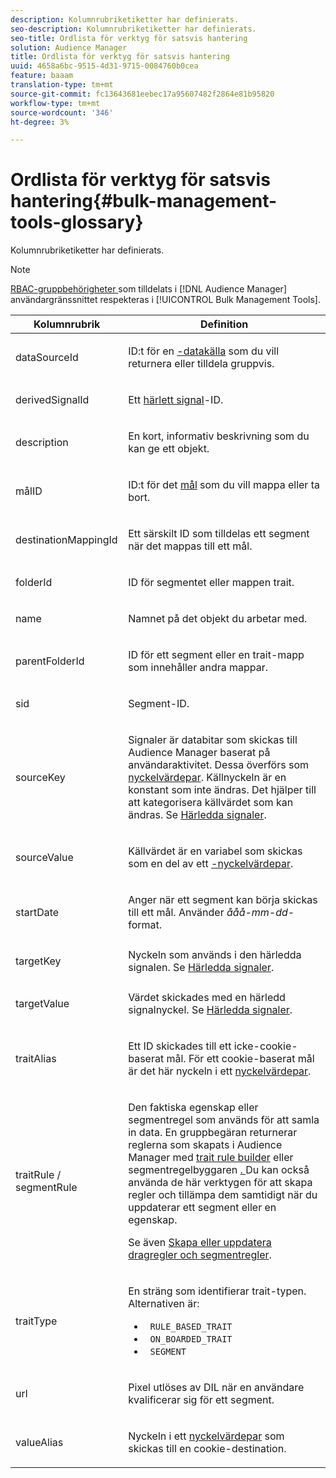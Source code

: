 ```yaml
---
description: Kolumnrubriketiketter har definierats.
seo-description: Kolumnrubriketiketter har definierats.
seo-title: Ordlista för verktyg för satsvis hantering
solution: Audience Manager
title: Ordlista för verktyg för satsvis hantering
uuid: 4658a6bc-9515-4d31-9715-0084760b0cea
feature: baaam
translation-type: tm+mt
source-git-commit: fc13643681eebec17a95607482f2864e81b95820
workflow-type: tm+mt
source-wordcount: '346'
ht-degree: 3%

---
```



# Ordlista för verktyg för satsvis hantering{#bulk-management-tools-glossary}

Kolumnrubriketiketter har definierats.

<!-- 

<p>r_bulk_glossary.xml </p>

 -->

>[!NOTE]
>
>[RBAC-gruppbehörigheter ](../../features/administration/administration-overview.md) som tilldelats i  [!DNL Audience Manager] användargränssnittet respekteras i  [!UICONTROL Bulk Management Tools].

<table id="table_2C2BC2FB3EFC443C9A5AE18EFC6FABFD"> 
 <thead> 
  <tr> 
   <th colname="col1" class="entry"> Kolumnrubrik </th> 
   <th colname="col2" class="entry"> Definition </th> 
  </tr> 
 </thead>
 <tbody> 
  <tr> 
   <td colname="col1"> <p> <span class="term"> dataSourceId</span> </p> </td> 
   <td colname="col2"> <p>ID:t för en <a href="../../features/datasources-list-and-settings.md#data-sources-list-and-settings">-datakälla</a> som du vill returnera eller tilldela gruppvis. </p> </td> 
  </tr> 
  <tr> 
   <td colname="col1"> <p> <span class="term"> derivedSignalId</span> </p> </td> 
   <td colname="col2"> <p>Ett <a href="../../features/derived-signals.md"> härlett signal</a>-ID. </p> </td> 
  </tr> 
  <tr> 
   <td colname="col1"> <p> <span class="term"> description</span> </p> </td> 
   <td colname="col2"> <p>En kort, informativ beskrivning som du kan ge ett objekt. </p> </td> 
  </tr> 
  <tr> 
   <td colname="col1"> <p> <span class="term"> målID</span> </p> </td> 
   <td colname="col2"> <p>ID:t för det <a href="../../features/destinations/destinations.md"> mål</a> som du vill mappa eller ta bort. </p> </td> 
  </tr> 
  <tr> 
   <td colname="col1"> <p> <span class="term"> destinationMappingId</span> </p> </td> 
   <td colname="col2"> <p>Ett särskilt ID som tilldelas ett segment när det mappas till ett mål. </p> </td> 
  </tr> 
  <tr> 
   <td colname="col1"> <p> <span class="term"> folderId</span> </p> </td> 
   <td colname="col2"> <p>ID för segmentet eller mappen trait. </p> </td> 
  </tr> 
  <tr> 
   <td colname="col1"> <p> <span class="term"> name</span> </p> </td> 
   <td colname="col2"> <p>Namnet på det objekt du arbetar med. </p> </td> 
  </tr> 
  <tr> 
   <td colname="col1"> <p> <span class="term"> parentFolderId</span> </p> </td> 
   <td colname="col2"> <p>ID för ett segment eller en trait-mapp som innehåller andra mappar. </p> </td> 
  </tr> 
  <tr> 
   <td colname="col1"> <p> <span class="term"> sid</span> </p> </td> 
   <td colname="col2"> <p>Segment-ID. </p> </td> 
  </tr> 
  <tr> 
   <td colname="col1"> <p> <span class="term"> sourceKey</span> </p> </td> 
   <td colname="col2"> <p>Signaler är databitar som skickas till <span class="keyword"> Audience Manager</span> baserat på användaraktivitet. Dessa överförs som <a href="../../reference/key-value-pairs-explained.md"> nyckelvärdepar</a>. Källnyckeln är en konstant som inte ändras. Det hjälper till att kategorisera källvärdet som kan ändras. Se <a href="../../features/derived-signals.md"> Härledda signaler</a>. </p> </td> 
  </tr> 
  <tr> 
   <td colname="col1"> <p> <span class="term"> sourceValue</span> </p> </td> 
   <td colname="col2"> <p>Källvärdet är en variabel som skickas som en del av ett <a href="../../reference/key-value-pairs-explained.md">-nyckelvärdepar</a>. </p> </td> 
  </tr> 
  <tr> 
   <td colname="col1"> <p> <span class="term"> startDate</span> </p> </td> 
   <td colname="col2"> <p>Anger när ett segment kan börja skickas till ett mål. Använder <i>ååå-mm-dd</i>-format. </p> </td> 
  </tr> 
  <tr> 
   <td colname="col1"> <p> <span class="term"> targetKey</span> </p> </td> 
   <td colname="col2">Nyckeln som används i den härledda signalen. Se <a href="../../features/derived-signals.md"> Härledda signaler</a>. </td> 
  </tr> 
  <tr> 
   <td colname="col1"> <p> <span class="term"> targetValue</span> </p> </td> 
   <td colname="col2"> <p>Värdet skickades med en härledd signalnyckel. Se <a href="../../features/derived-signals.md"> Härledda signaler</a>. </p> </td> 
  </tr> 
  <tr> 
   <td colname="col1"> <p> <span class="term"> traitAlias</span> </p> </td> 
   <td colname="col2"> <p>Ett ID skickades till ett icke-cookie-baserat mål. För ett cookie-baserat mål är det här nyckeln i ett <a href="../../reference/key-value-pairs-explained.md"> nyckelvärdepar</a>. </p> </td> 
  </tr> 
  <tr> 
   <td colname="col1"> <p> <span class="term"> traitRule / segmentRule</span> </p> </td> 
   <td colname="col2"> <p>Den faktiska egenskap eller segmentregel som används för att samla in data. En gruppbegäran returnerar reglerna som skapats i <span class="keyword"> Audience Manager</span> med <a href="../../features/traits/about-trait-builder.md"> trait rule builder</a> eller segmentregelbyggaren <a href="../../features/segments/segment-builder.md">. </a> Du kan också använda de här verktygen för att skapa regler och tillämpa dem samtidigt när du uppdaterar ett segment eller en egenskap. </p> <p>Se även <a href="../../reference/bulk-management-tools/bulk-rules.md"> Skapa eller uppdatera dragregler och segmentregler</a>. </p> </td> 
  </tr> 
  <tr> 
   <td colname="col1"> <p> <span class="term"> traitType</span> </p> </td> 
   <td colname="col2"> <p>En sträng som identifierar trait-typen. Alternativen är: </p> 
    <ul id="ul_AB5B4F87B14241DCBBE44B0B7BD4EF72"> 
     <li id="li_21F9412CDDC64FAA888C6542E284C436"> <code> RULE_BASED_TRAIT</code> </li> 
     <li id="li_5A5EA9A1EC5C45C991875EBBE7979A5A"> <code> ON_BOARDED_TRAIT </code> </li> 
     <li id="li_F38B58ADE3324E97A71E3F94F11945BE"> <code> SEGMENT</code> </li> 
    </ul> </td> 
  </tr> 
  <tr> 
   <td colname="col1"> <p> <span class="term"> url</span> </p> </td> 
   <td colname="col2"> <p>Pixel utlöses av DIL när en användare kvalificerar sig för ett segment. </p> </td> 
  </tr> 
  <tr> 
   <td colname="col1"> <p> <span class="term"> valueAlias</span> </p> </td> 
   <td colname="col2"> <p>Nyckeln i ett <a href="../../reference/key-value-pairs-explained.md"> nyckelvärdepar</a> som skickas till en cookie-destination. </p> </td> 
  </tr> 
 </tbody> 
</table>


